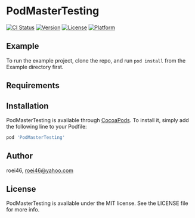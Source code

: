 # PodMasterTesting

[![CI Status](https://img.shields.io/travis/roei46/PodMasterTesting.svg?style=flat)](https://travis-ci.org/roei46/PodMasterTesting)
[![Version](https://img.shields.io/cocoapods/v/PodMasterTesting.svg?style=flat)](https://cocoapods.org/pods/PodMasterTesting)
[![License](https://img.shields.io/cocoapods/l/PodMasterTesting.svg?style=flat)](https://cocoapods.org/pods/PodMasterTesting)
[![Platform](https://img.shields.io/cocoapods/p/PodMasterTesting.svg?style=flat)](https://cocoapods.org/pods/PodMasterTesting)

## Example

To run the example project, clone the repo, and run `pod install` from the Example directory first.

## Requirements

## Installation

PodMasterTesting is available through [CocoaPods](https://cocoapods.org). To install
it, simply add the following line to your Podfile:

```ruby
pod 'PodMasterTesting'
```

## Author

roei46, roei46@yahoo.com

## License

PodMasterTesting is available under the MIT license. See the LICENSE file for more info.
